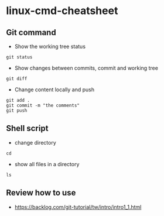 # linux-cmd-cheatsheet

## Git command
* Show the working tree status
```
git status
```
*  Show changes between commits, commit and working tree
```
git diff
```
* Change content locally and push
```
git add .
git commit -m "the comments"
git push
```

## Shell script

* change directory
```
cd
```
* show all files in a directory
```
ls
```
## Review how to use
* https://backlog.com/git-tutorial/tw/intro/intro1_1.html

